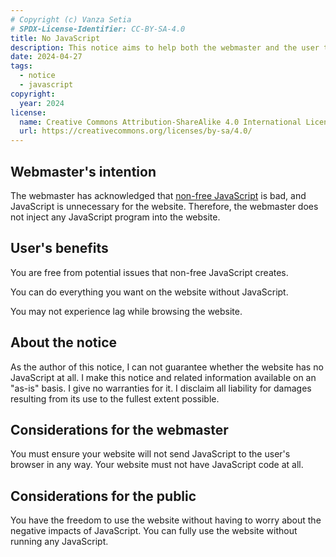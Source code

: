 ```yaml
---
# Copyright (c) Vanza Setia
# SPDX-License-Identifier: CC-BY-SA-4.0
title: No JavaScript
description: This notice aims to help both the webmaster and the user to understand the meaning of a website without JavaScript.
date: 2024-04-27
tags:
  - notice
  - javascript
copyright:
  year: 2024
license:
  name: Creative Commons Attribution-ShareAlike 4.0 International License
  url: https://creativecommons.org/licenses/by-sa/4.0/
---
```


## Webmaster's intention

The webmaster has acknowledged that [non-free JavaScript](https://www.gnu.org/philosophy/javascript-trap.html) is bad, and JavaScript is unnecessary for the website. Therefore, the webmaster does not inject any JavaScript program into the website.

## User's benefits

You are free from potential issues that non-free JavaScript creates.

You can do everything you want on the website without JavaScript.

You may not experience lag while browsing the website.

## About the notice

As the author of this notice, I can not guarantee whether the website has no JavaScript at all. I make this notice and related information available on an "as-is" basis. I give no warranties for it. I disclaim all liability for damages resulting from its use to the fullest extent possible.

## Considerations for the webmaster

You must ensure your website will not send JavaScript to the user's browser in any way. Your website must not have JavaScript code at all.

## Considerations for the public

You have the freedom to use the website without having to worry about the negative impacts of JavaScript. You can fully use the website without running any JavaScript.
